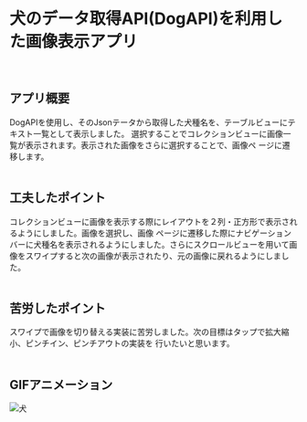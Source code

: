 # 犬のデータ取得API(DogAPI)を利用した画像表示アプリ
<br>

## アプリ概要
DogAPIを使用し、そのJsonテータから取得した犬種名を、テーブルビューにテキスト一覧として表示しました。
選択することでコレクションビューに画像一覧が表示されます。表示された画像をさらに選択することで、画像ペ
ージに遷移します。
<br><br>

## 工夫したポイント
コレクションビューに画像を表示する際にレイアウトを２列・正方形で表示されるようにしました。画像を選択し、画像
ページに遷移した際にナビゲーションバーに犬種名を表示されるようにしました。さらにスクロールビューを用いて画
像をスワイプすると次の画像が表示されたり、元の画像に戻れるようにしました。
<br><br>

## 苦労したポイント
スワイプで画像を切り替える実装に苦労しました。次の目標はタップで拡大縮小、ピンチイン、ピンチアウトの実装を
行いたいと思います。
<br><br>

## GIFアニメーション
![犬](https://github.com/user-attachments/assets/92b872bc-5e67-4008-905c-5eaf8a02210f)





